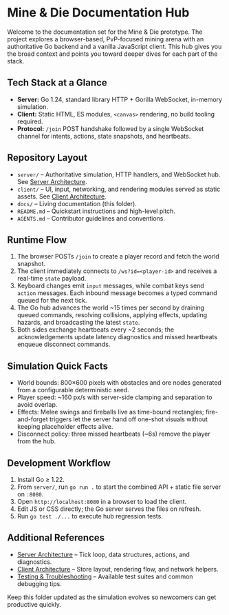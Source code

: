 # Mine & Die Documentation Hub

Welcome to the documentation set for the Mine & Die prototype. The project explores a browser-based, PvP-focused mining arena with an authoritative Go backend and a vanilla JavaScript client. This hub gives you the broad context and points you toward deeper dives for each part of the stack.

## Tech Stack at a Glance
- **Server:** Go 1.24, standard library HTTP + Gorilla WebSocket, in-memory simulation.
- **Client:** Static HTML, ES modules, `<canvas>` rendering, no build tooling required.
- **Protocol:** `/join` POST handshake followed by a single WebSocket channel for intents, actions, state snapshots, and heartbeats.

## Repository Layout
- `server/` – Authoritative simulation, HTTP handlers, and WebSocket hub. See [Server Architecture](./server.md).
- `client/` – UI, input, networking, and rendering modules served as static assets. See [Client Architecture](./client.md).
- `docs/` – Living documentation (this folder).
- `README.md` – Quickstart instructions and high-level pitch.
- `AGENTS.md` – Contributor guidelines and conventions.

## Runtime Flow
1. The browser POSTs `/join` to create a player record and fetch the world snapshot.
2. The client immediately connects to `/ws?id=<player-id>` and receives a real-time `state` payload.
3. Keyboard changes emit `input` messages, while combat keys send `action` messages. Each inbound message becomes a typed command queued for the next tick.
4. The Go hub advances the world ~15 times per second by draining queued commands, resolving collisions, applying effects, updating hazards, and broadcasting the latest `state`.
5. Both sides exchange heartbeats every ~2 seconds; the acknowledgements update latency diagnostics and missed heartbeats enqueue disconnect commands.

## Simulation Quick Facts
- World bounds: 800×600 pixels with obstacles and ore nodes generated from a configurable deterministic seed.
- Player speed: ~160 px/s with server-side clamping and separation to avoid overlap.
- Effects: Melee swings and fireballs live as time-bound rectangles; fire-and-forget triggers let the server hand off one-shot visuals without keeping placeholder effects alive.
- Disconnect policy: three missed heartbeats (~6s) remove the player from the hub.

## Development Workflow
1. Install Go ≥ 1.22.
2. From `server/`, run `go run .` to start the combined API + static file server on `:8080`.
3. Open `http://localhost:8080` in a browser to load the client.
4. Edit JS or CSS directly; the Go server serves the files on refresh.
5. Run `go test ./...` to execute hub regression tests.

## Additional References
- [Server Architecture](./server.md) – Tick loop, data structures, actions, and diagnostics.
- [Client Architecture](./client.md) – Store layout, rendering flow, and network helpers.
- [Testing & Troubleshooting](./testing.md) – Available test suites and common debugging tips.

Keep this folder updated as the simulation evolves so newcomers can get productive quickly.
